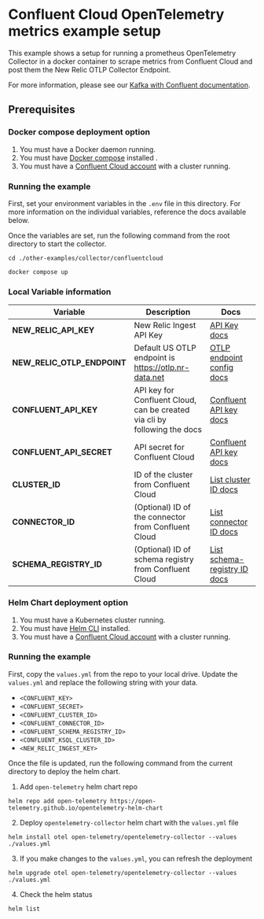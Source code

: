 # Confluent Cloud OpenTelemetry metrics example setup

This example shows a setup for running a prometheus OpenTelemetry Collector in a docker container to scrape metrics from Confluent Cloud and post them the New Relic OTLP Collector Endpoint. 

For more information, please see our [Kafka with Confluent documentation](https://docs.newrelic.com/docs/more-integrations/open-source-telemetry-integrations/opentelemetry/collector/collector-configuration-examples/opentelemetry-collector-kafka-confluentcloud/).

## Prerequisites

### Docker compose deployment option
1. You must have a Docker daemon running.
2. You must have [Docker compose](https://docs.docker.com/compose/) installed .
3. You must have a [Confluent Cloud account](https://www.confluent.io/get-started/) with a cluster running.

### Running the example
First, set your environment variables in the `.env` file in this directory. For more information on the individual variables, reference the docs available below.

Once the variables are set, run the following command from the root directory to start the collector.

```shell
cd ./other-examples/collector/confluentcloud

docker compose up
```

### Local Variable information

| Variable | Description | Docs |
| -------- | ----------- | ---- |
| **NEW_RELIC_API_KEY** |New Relic Ingest API Key |[API Key docs](https://docs.newrelic.com/docs/apis/intro-apis/new-relic-api-keys/) | 
| **NEW_RELIC_OTLP_ENDPOINT** |Default US OTLP endpoint is https://otlp.nr-data.net | [OTLP endpoint config docs](https://docs.newrelic.com/docs/more-integrations/open-source-telemetry-integrations/opentelemetry/get-started/opentelemetry-set-up-your-app/#review-settings) |
| **CONFLUENT_API_KEY** |API key for Confluent Cloud, can be created via cli by following the docs |[Confluent API key docs](https://docs.confluent.io/cloud/current/monitoring/metrics-api.html)|
| **CONFLUENT_API_SECRET** | API secret for Confluent Cloud | [Confluent API key docs](https://docs.confluent.io/cloud/current/monitoring/metrics-api.html) |
| **CLUSTER_ID** | ID of the cluster from Confluent Cloud | [List cluster ID docs](https://docs.confluent.io/confluent-cli/current/command-reference/kafka/cluster/confluent_kafka_cluster_list.html#description) |
| **CONNECTOR_ID** |(Optional) ID of the connector from Confluent Cloud | [List connector ID docs](https://docs.confluent.io/confluent-cli/current/command-reference/connect/cluster/confluent_connect_cluster_list.html) |
| **SCHEMA_REGISTRY_ID** | (Optional) ID of schema registry from Confluent Cloud | [List schema-registry ID docs](https://docs.confluent.io/confluent-cli/current/command-reference/schema-registry/schema/confluent_schema-registry_schema_list.html) |

### Helm Chart deployment option
1. You must have a Kubernetes cluster running.
2. You must have [Helm CLI](https://helm.sh/docs/intro/install/) installed. 
3. You must have a [Confluent Cloud account](https://www.confluent.io/get-started/) with a cluster running.

### Running the example
First, copy the `values.yml` from the repo to your local drive. 
Update the `values.yml` and replace the following string with your data. 
- `<CONFLUENT_KEY>`
- `<CONFLUENT_SECRET>`
- `<CONFLUENT_CLUSTER_ID>`
- `<CONFLUENT_CONNECTOR_ID>`
- `<CONFLUENT_SCHEMA_REGISTRY_ID>`
- `<CONFLUENT_KSQL_CLUSTER_ID>`
- `<NEW_RELIC_INGEST_KEY>`

Once the file is updated, run the following command from the current directory to deploy the helm chart.

1. Add `open-telemetry` helm chart repo
```shell
helm repo add open-telemetry https://open-telemetry.github.io/opentelemetry-helm-chart
```

2. Deploy `opentelemetry-collector` helm chart with the `values.yml` file
```shell
helm install otel open-telemetry/opentelemetry-collector --values ./values.yml
```

3. If you make changes to the `values.yml`, you can refresh the deployment
```shell
helm upgrade otel open-telemetry/opentelemetry-collector --values ./values.yml
```

4. Check the helm status 
```shell
helm list
```
